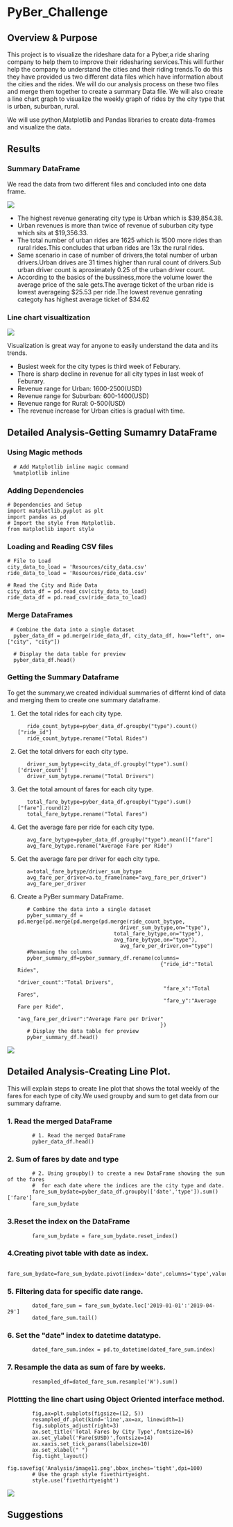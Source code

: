 # PyBer_Challenge

## Overview & Purpose

This project is to visualize the rideshare data for a Pyber,a ride sharing company to help them to improve their ridesharing services.This will further help the company to understand the cities and their riding trends.To do this they have provided us two different data files which have information about the cities and the rides. We will do our analysis process on these two files and merge them together to create a summary Data file. We will also create a line chart graph to visualize the weekly graph of rides by the city type that is urban, suburban, rural.

We will use python,Matplotlib and Pandas libraries to create data-frames and visualize the data.

## Results

### Summary DataFrame


We read the data from two different files and concluded into one data frame.

![](Resources/1.png)

- The highest revenue generating city type is Urban which is $39,854.38.
- Urban revenues is more than twice of revenue of suburban city type which sits at $19,356.33.
- The total number of urban rides are 1625 which is 1500 more rides than rural rides.This concludes that urban rides are 13x the rural rides.
- Same scenario in case of number of drivers,the total number of urban drivers.Urban drives are 31 times higher than rural count of drivers.Sub urban       driver count is aproximately 0.25 of the urban driver count.
- According to the basics of the bussiness,more the volume lower the average price of the sale gets.The average ticket of the urban ride is lowest         averageing $25.53 per ride.The lowest revenue genrating categoty has highest average ticket of $34.62


### Line chart visualtization

![](Analysis/image11.png)

Visualization is great way for anyone to easily understand the data and its trends.
- Busiest week for the city types is third week of Feburary.
- There is sharp decline in revenue for all city types in last week of Feburary.
- Revenue range for Urban: 1600-2500(USD)
- Revenue range for Suburban: 600-1400(USD)
- Revenue range for Rural: 0-500(USD)
- The revenue increase for Urban cities is gradual with time.

## Detailed Analysis-Getting Sumamry DataFrame

### Using Magic methods
      
      # Add Matplotlib inline magic command
      %matplotlib inline

### Adding Dependencies
    
    # Dependencies and Setup
    import matplotlib.pyplot as plt
    import pandas as pd
    # Import the style from Matplotlib.
    from matplotlib import style

### Loading and Reading CSV files

    # File to Load
    city_data_to_load = 'Resources/city_data.csv'
    ride_data_to_load = 'Resources/ride_data.csv'

    # Read the City and Ride Data
    city_data_df = pd.read_csv(city_data_to_load)
    ride_data_df = pd.read_csv(ride_data_to_load)
    
 ### Merge DataFrames
 
     # Combine the data into a single dataset
      pyber_data_df = pd.merge(ride_data_df, city_data_df, how="left", on=["city", "city"])

      # Display the data table for preview
      pyber_data_df.head()
      
  ### Getting the Summary Dataframe
  
  To get the summary,we created individual summaries of differnt kind of data and merging them to create one       summary dataframe.
  
  1. Get the total rides for each city type.
            
            ride_count_bytype=pyber_data_df.groupby("type").count()["ride_id"]
            ride_count_bytype.rename("Total Rides")

  2. Get the total drivers for each city type.

            driver_sum_bytype=city_data_df.groupby("type").sum()['driver_count']
            driver_sum_bytype.rename("Total Drivers")
            
  3. Get the total amount of fares for each city type.

            total_fare_bytype=pyber_data_df.groupby("type").sum()["fare"].round(2)
            total_fare_bytype.rename("Total Fares")
            
  4. Get the average fare per ride for each city type.

            avg_fare_bytype=pyber_data_df.groupby("type").mean()["fare"]
            avg_fare_bytype.rename("Average Fare per Ride")
            
  5. Get the average fare per driver for each city type. 

            a=total_fare_bytype/driver_sum_bytype
            avg_fare_per_driver=a.to_frame(name="avg_fare_per_driver")
            avg_fare_per_driver
            
  6. Create a PyBer summary DataFrame. 

            # Combine the data into a single dataset
            pyber_summary_df = pd.merge(pd.merge(pd.merge(pd.merge(ride_count_bytype,
                                          driver_sum_bytype,on="type"),
                                        total_fare_bytype,on="type"),
                                        avg_fare_bytype,on="type"),
                                          avg_fare_per_driver,on="type")
            #Renaming the columns
            pyber_summary_df=pyber_summary_df.rename(columns=
                                                       {"ride_id":"Total Rides",
                                                        "driver_count":"Total Drivers",
                                                        "fare_x":"Total Fares",
                                                        "fare_y":"Average Fare per Ride",
                                                        "avg_fare_per_driver":"Average Fare per Driver"
                                                       })
            # Display the data table for preview
            pyber_summary_df.head()
            
![](Resources/1.png)

## Detailed Analysis-Creating Line Plot.
This will explain steps to create line plot that shows the total weekly of the fares for each type of city.We used groupby and sum to get data from our summary daframe.

### 1. Read the merged DataFrame
            
            # 1. Read the merged DataFrame
            pyber_data_df.head()
            
### 2. Sum of fares by date and type

            # 2. Using groupby() to create a new DataFrame showing the sum of the fares 
            #  for each date where the indices are the city type and date.
            fare_sum_bydate=pyber_data_df.groupby(['date','type']).sum()['fare']
            fare_sum_bydate
            
### 3.Reset the index on the DataFrame

            fare_sum_bydate = fare_sum_bydate.reset_index()
            
### 4.Creating pivot table with date as index.

            fare_sum_bydate=fare_sum_bydate.pivot(index='date',columns='type',values='fare')
            
### 5. Filtering data for specific date range.

            dated_fare_sum = fare_sum_bydate.loc['2019-01-01':'2019-04-29']
            dated_fare_sum.tail()
       
### 6. Set the "date" index to datetime datatype.

            dated_fare_sum.index = pd.to_datetime(dated_fare_sum.index)
            
### 7. Resample the data as sum of fare by weeks.

            resampled_df=dated_fare_sum.resample('W').sum()
            
### Plottting the line chart using Object Oriented interface method.

            fig,ax=plt.subplots(figsize=(12, 5))
            resampled_df.plot(kind='line',ax=ax, linewidth=1)
            fig.subplots_adjust(right=3)
            ax.set_title('Total Fares by City Type',fontsize=16)
            ax.set_ylabel('Fare($USD)',fontsize=14)
            ax.xaxis.set_tick_params(labelsize=10)
            ax.set_xlabel(" ")
            fig.tight_layout()
            fig.savefig('Analysis/image11.png',bbox_inches='tight',dpi=100)
            # Use the graph style fivethirtyeight.
            style.use('fivethirtyeight')

![](Analysis/image11.png)

## Suggestions
